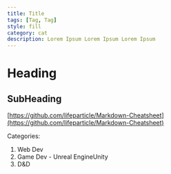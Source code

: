 ```yaml
---
title: Title
tags: [Tag, Tag]
style: fill
category: cat
description: Lorem Ipsum Lorem Ipsum Lorem Ipsum
---
```


# Heading

## SubHeading

[https://github.com/lifeparticle/Markdown-Cheatsheet](https://github.com/lifeparticle/Markdown-Cheatsheet)

Categories:

1. Web Dev
2. Game Dev - Unreal EngineUnity
3. D&D